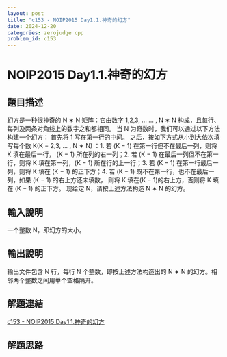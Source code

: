 ```yaml
---
layout: post
title: "c153 - NOIP2015 Day1.1.神奇的幻方"
date: 2024-12-20
categories: zerojudge cpp
problem_id: c153
---
```


# NOIP2015 Day1.1.神奇的幻方

## 題目描述

幻方是一种很神奇的 N ∗ N 矩阵：它由数字 1,2,3, … … , N ∗ N 构成，且每行、每列及两条对角线上的数字之和都相同。
当 N 为奇数时，我们可以通过以下方法构建一个幻方： 首先将 1 写在第一行的中间。
之后，按如下方式从小到大依次填写每个数 K(K = 2,3, … , N ∗ N) ：1. 若 (K − 1) 在第一行但不在最后一列，则将 K 填在最后一行， (K − 1) 所在列的右一列；2. 若 (K − 1) 在最后一列但不在第一行，则将 K 填在第一列，(K − 1) 所在行的上一行；3. 若 (K − 1) 在第一行最后一列，则将 K 填在 (K − 1) 的正下方；4. 若 (K − 1) 既不在第一行，也不在最后一列，如果 (K − 1) 的右上方还未填数， 则将 K 填在(K − 1)的右上方，否则将 K 填在 (K − 1) 的正下方。
现给定 N，请按上述方法构造 N ∗ N 的幻方。

## 輸入說明

一个整数 N，即幻方的大小。

## 輸出說明

输出文件包含 N 行，每行 N 个整数，即按上述方法构造出的 N ∗ N 的幻方。相邻两个整数之间用单个空格隔开。

## 解題連結

[c153 - NOIP2015 Day1.1.神奇的幻方](https://zerojudge.tw/ShowProblem?problemid=c153)

## 解題思路

